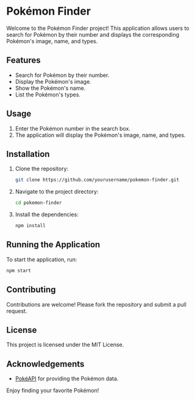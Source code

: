 # Pokémon Finder

Welcome to the Pokémon Finder project! This application allows users to search for Pokémon by their number and displays the corresponding Pokémon's image, name, and types.

## Features

- Search for Pokémon by their number.
- Display the Pokémon's image.
- Show the Pokémon's name.
- List the Pokémon's types.

## Usage

1. Enter the Pokémon number in the search box.
2. The application will display the Pokémon's image, name, and types.

## Installation

1. Clone the repository:
    ```sh
    git clone https://github.com/yourusername/pokemon-finder.git
    ```
2. Navigate to the project directory:
    ```sh
    cd pokemon-finder
    ```
3. Install the dependencies:
    ```sh
    npm install
    ```

## Running the Application

To start the application, run:
```sh
npm start
```

## Contributing

Contributions are welcome! Please fork the repository and submit a pull request.

## License

This project is licensed under the MIT License.

## Acknowledgements

- [PokéAPI](https://pokeapi.co/) for providing the Pokémon data.

Enjoy finding your favorite Pokémon!
